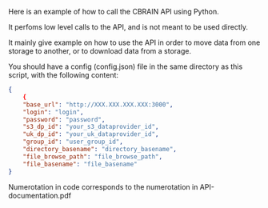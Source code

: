 Here is an example of how to call the CBRAIN API using Python.

It perfoms low level calls to the API, and is not meant to be used directly.

It mainly give example on how to use the API in order to move data from one storage to another, or
to download data from a storage.

You should have a config (config.json) file in the same directory as this script, with the following content:

```json
{
    {
    "base_url": "http://XXX.XXX.XXX.XXX:3000",
    "login": "login",
    "password": "password",
    "s3_dp_id": "your_s3_dataprovider_id",
    "uk_dp_id": "your_uk_dataprovider_id",
    "group_id": "user_group_id",
    "directory_basename": "directory_basename",
    "file_browse_path": "file_browse_path",
    "file_basename": "file_basename"
}
```

Numerotation in code corresponds to the numerotation in API-documentation.pdf

